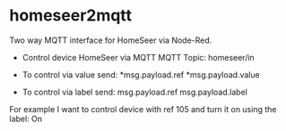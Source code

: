 # homeseer2mqtt
Two way MQTT interface for HomeSeer via Node-Red.

* Control device HomeSeer via MQTT
MQTT Topic: homeseer/in

* To control via value send:
  *msg.payload.ref
  *msg.payload.value
  
* To control via label send:
  msg.payload.ref
  msg.payload.label
  
For example I want to control device with ref 105 and turn it on using the label: On
